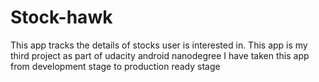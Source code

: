 # Stock-hawk
This app tracks the details of stocks user is interested in.
This app is my third project as part of udacity android nanodegree
I have taken this app from development stage to production ready stage
